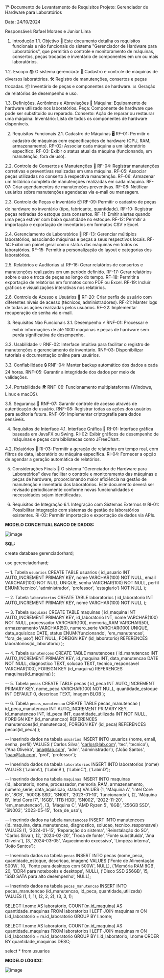 1º-Documento de Levantamento de Requisitos
Projeto: Gerenciador de Hardware para Laboratórios

Data: 24/10/2024

Responsável: Rafael Moraes e Junior Lima

1. Introdução
1.1. Objetivo 🎯
Este documento detalha os requisitos funcionais e não funcionais do sistema "Gerenciador de Hardware para Laboratórios", que permitirá o controle e monitoramento de máquinas, consertos, peças trocadas e inventário de componentes em um ou mais laboratórios.


1.2. Escopo 📚
O sistema gerenciará:
🔧 Cadastro e controle de máquinas de diversos laboratórios.
🛠️ Registro de manutenções, consertos e peças trocadas.
📦 Inventário de peças e componentes de hardware.
📊 Geração de relatórios de desempenho e uso.


1.3. Definições, Acrônimos e Abreviações 📖
Máquina: Equipamento de hardware utilizado nos laboratórios.
Peça: Componente de hardware que pode ser substituído ou reparado.
Conserto: Ação de reparar ou restaurar uma máquina.
Inventário: Lista de todos os componentes de hardware disponíveis.


2. Requisitos Funcionais
2.1. Cadastro de Máquinas 🖥️
RF-01: Permitir o cadastro de máquinas com especificações de hardware (CPU, RAM, armazenamento).
RF-02: Associar cada máquina a um laboratório específico.
RF-03: Exibir o status atual da máquina (funcionando, em manutenção, fora de uso).


2.2. Controle de Consertos e Manutenções 🔧
RF-04: Registrar manutenções corretivas e preventivas realizadas em uma máquina.
RF-05: Associar peças utilizadas no conserto à respectiva manutenção.
RF-06: Armazenar um histórico completo de manutenções realizadas em cada máquina.
RF-07: Criar agendamentos de manutenções preventivas.
RF-08: Notificar usuários sobre manutenções agendadas via e-mail ou mensagem.


2.3. Controle de Peças e Inventário 📦
RF-09: Permitir o cadastro de peças de hardware no inventário (tipo, fabricante, quantidade).
RF-10: Registrar peças retiradas do estoque para consertos.
RF-11: Emitir alertas quando uma peça estiver com baixa quantidade no estoque.
RF-12: Permitir a importação e exportação de inventários em formatos CSV e Excel.


2.4. Gerenciamento de Laboratórios 🏢
RF-13: Gerenciar múltiplos laboratórios, associando máquinas e peças a seus respectivos locais.
RF-14: Exibir um painel geral com o status das máquinas em todos os laboratórios.
RF-15: Permitir a personalização do layout e categorias dos laboratórios.


2.5. Relatórios e Auditorias 📊
RF-16: Gerar relatórios de consertos e manutenções realizados em um período definido.
RF-17: Gerar relatórios sobre o uso e troca de peças ao longo do tempo.
RF-18: Permitir a exportação de relatórios em formatos como PDF ou Excel.
RF-19: Incluir gráficos e visualizações interativas nos relatórios.


2.6. Controle de Acesso e Usuários 🔑
RF-20: Criar perfis de usuário com diferentes níveis de acesso (técnicos, administradores).
RF-21: Manter logs de todas as ações realizadas pelos usuários.
RF-22: Implementar recuperação de senha via e-mail.


3. Requisitos Não Funcionais
3.1. Desempenho ⚡
RNF-01: Processar e exibir informações de até 1000 máquinas e peças de hardware sem perda significativa de desempenho.


3.2. Usabilidade 💡
RNF-02: Interface intuitiva para facilitar o registro de manutenções e gerenciamento de inventário.
RNF-03: Disponibilizar tutoriais e documentação online para usuários.


3.3. Confiabilidade 🔒
RNF-04: Manter backup automático dos dados a cada 24 horas.
RNF-05: Garantir a integridade dos dados por meio de validações.


3.4. Portabilidade 🌍
RNF-06: Funcionamento multiplataforma (Windows, Linux e macOS).


3.5. Segurança 🔐
RNF-07: Garantir controle de acesso através de autenticação de usuário.
RNF-08: Registrar todas as ações dos usuários para auditoria futura.
RNF-09: Implementar criptografia para dados sensíveis.


4. Requisitos de Interface
4.1. Interface Gráfica 🎨
RI-01: Interface gráfica baseada em JavaFX ou Swing.
RI-02: Exibir gráficos de desempenho de máquinas e peças com bibliotecas como JFreeChart.


4.2. Relatórios 📑
RI-03: Permitir a geração de relatórios em tempo real, com filtros de data, laboratório ou máquina específica.
RI-04: Fornecer a opção de agendar a geração automática de relatórios.


5. Considerações Finais 📝
O sistema "Gerenciador de Hardware para Laboratórios" deve facilitar o controle e monitoramento das máquinas e peças de hardware, proporcionando maior eficiência na gestão de manutenção e inventário dos laboratórios. Este documento deverá ser revisado periodicamente conforme novas funcionalidades e necessidades sejam identificadas.


6. Requisitos de Integração
6.1. Integração com Sistemas Externos 🌐
RI-01: Possibilitar integração com sistemas de gestão de laboratórios existentes.
RI-02: Permitir importação e exportação de dados via APIs.





**MODELO CONCEITUAL BANCO DE DADOS:**




![image](https://github.com/user-attachments/assets/64bea633-19b8-459c-a136-6af49ab61a12)




**SQL:**

create database gerenciadorhard;

use gerenciadorhard;


-- 1. Tabela `usuarios`
CREATE TABLE usuarios (
    id_usuario INT AUTO_INCREMENT PRIMARY KEY,
    nome VARCHAR(100) NOT NULL,
    email VARCHAR(100) NOT NULL UNIQUE,
    senha VARCHAR(100) NOT NULL,
    perfil ENUM('tecnico', 'administrador', 'professor', 'estagiario') NOT NULL
);

-- 2. Tabela `laboratorios`
CREATE TABLE laboratorios (
    id_laboratorio INT AUTO_INCREMENT PRIMARY KEY,
    nome VARCHAR(100) NOT NULL
);

-- 3. Tabela `maquinas`
CREATE TABLE maquinas (
    id_maquina INT AUTO_INCREMENT PRIMARY KEY,
    id_laboratorio INT,
    nome VARCHAR(100) NOT NULL,
    processador VARCHAR(100),
    memoria_RAM VARCHAR(50),
    armazenamento VARCHAR(50),
    numero_serie VARCHAR(100) UNIQUE,
    data_aquisicao DATE,
    status ENUM('funcionando', 'em_manutencao', 'fora_de_uso') NOT NULL,
    FOREIGN KEY (id_laboratorio) REFERENCES laboratorios(id_laboratorio)
);

-- 4. Tabela `manutencoes`
CREATE TABLE manutencoes (
    id_manutencao INT AUTO_INCREMENT PRIMARY KEY,
    id_maquina INT,
    data_manutencao DATE NOT NULL,
    diagnostico TEXT,
    solucao TEXT,
    tecnico_responsavel VARCHAR(100),
    FOREIGN KEY (id_maquina) REFERENCES maquinas(id_maquina)
);

-- 5. Tabela `pecas`
CREATE TABLE pecas (
    id_peca INT AUTO_INCREMENT PRIMARY KEY,
    nome_peca VARCHAR(100) NOT NULL,
    quantidade_estoque INT DEFAULT 0,
    descricao TEXT,
    imagem BLOB
);

-- 6. Tabela `pecas_manutencao`
CREATE TABLE pecas_manutencao (
    id_peca_manutencao INT AUTO_INCREMENT PRIMARY KEY,
    id_manutencao INT,
    id_peca INT,
    quantidade_utilizada INT NOT NULL,
    FOREIGN KEY (id_manutencao) REFERENCES manutencoes(id_manutencao),
    FOREIGN KEY (id_peca) REFERENCES pecas(id_peca)
);

-- Inserindo dados na tabela `usuarios`
INSERT INTO usuarios (nome, email, senha, perfil) VALUES
('Carlos Silva', 'carlos@lab.com', 'tec', 'tecnico'),
('Ana Oliveira', 'ana@lab.com', 'adm', 'administrador'),
('João Santos', 'joao@lab.com', 'prof', 'professor');

-- Inserindo dados na tabela `laboratorios`
INSERT INTO laboratorios (nome) VALUES
('LabinA'),
('LabinB'),
('LabinC'),
('LabinD');

-- Inserindo dados na tabela `maquinas`
INSERT INTO maquinas (id_laboratorio, nome, processador, memoria_RAM, armazenamento, numero_serie, data_aquisicao, status) VALUES
(1, 'Máquina A', 'Intel Core i5', '8GB', '500GB SSD', 'SN001', '2023-01-10', 'funcionando'),
(2, 'Máquina B', 'Intel Core i7', '16GB', '1TB HDD', 'SN002', '2022-11-20', 'em_manutencao'),
(3, 'Máquina C', 'AMD Ryzen 5', '8GB', '256GB SSD', 'SN003', '2023-05-15', 'fora_de_uso');

-- Inserindo dados na tabela `manutencoes`
INSERT INTO manutencoes (id_maquina, data_manutencao, diagnostico, solucao, tecnico_responsavel) VALUES
(1, '2024-01-15', 'Reparação do sistema', 'Reinstalação do SO', 'Carlos Silva'),
(2, '2024-02-20', 'Troca de fonte', 'Fonte substituída', 'Ana Oliveira'),
(3, '2024-03-05', 'Aquecimento excessivo', 'Limpeza interna', 'João Santos');

-- Inserindo dados na tabela `pecas`
INSERT INTO pecas (nome_peca, quantidade_estoque, descricao, imagem) VALUES
('Fonte de Alimentação 500W', 10, 'Fonte para desktops com 500W', NULL),
('Memória RAM 8GB', 20, 'DDR4 para notebooks e desktops', NULL),
('Disco SSD 256GB', 15, 'SSD SATA para alto desempenho', NULL);

-- Inserindo dados na tabela `pecas_manutencao`
INSERT INTO pecas_manutencao (id_manutencao, id_peca, quantidade_utilizada) VALUES
(1, 1, 1),
(2, 2, 2),
(3, 3, 1);


SELECT l.nome AS laboratorio, COUNT(m.id_maquina) AS quantidade_maquinas
FROM laboratorios l
LEFT JOIN maquinas m ON l.id_laboratorio = m.id_laboratorio
GROUP BY l.nome;

SELECT l.nome AS laboratorio, COUNT(m.id_maquina) AS quantidade_maquinas
FROM laboratorios l
LEFT JOIN maquinas m ON l.id_laboratorio = m.id_laboratorio
GROUP BY l.id_laboratorio, l.nome
ORDER BY quantidade_maquinas DESC;

select * from usuarios



**MODELO LÓGICO:**


![image](https://github.com/user-attachments/assets/646a3cd9-09dd-4333-8f06-21dab01f076f)

